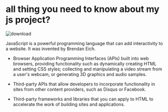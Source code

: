 # all thing you need to know about my js project?
![download](https://github.com/user-attachments/assets/a5b2dd1c-4558-48d8-9113-156536a0cb7d)

JavaScript is a powerful programming language that can add interactivity to a website. It was invented by Brendan Eich.
- Browser Application Programming Interfaces (APIs) built into web browsers, providing functionality such as dynamically creating HTML and setting CSS styles; collecting and manipulating a video stream from a user's webcam, or generating 3D graphics and audio samples.
- Third-party APIs that allow developers to incorporate functionality in sites from other content providers, such as Disqus or Facebook.

- Third-party frameworks and libraries that you can apply to HTML to accelerate the work of building sites and applications.

